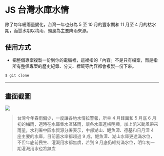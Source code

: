 # JS 台灣水庫水情

除了每年總雨量變化，台灣一年也分為 5 至 10 月的豐水期和 11 月至 4 月的枯水期，而豐水期以梅雨、颱風為主要降雨來源。

## 使用方式
- 把整個專案複製一份到你的電腦裡，這裡指的「內容」不是只有檔案，而是指所有整個專案的歷史紀錄、分支、標籤等內容都會複製一份下來。
```sh
$ git clone
```

----

## 畫面截圖
![](https://i.imgur.com/xny2tjw.png)
> 台灣今年春雨偏少，一度讓各地水情拉警報，所幸 4 月鋒面和 5 月底 6 月初的梅雨，適時在水庫集水區降雨，讓各水庫進帳明顯，加上凱米颱風帶來雨量，水利署中區水資源分署表示，中部湖山、鯉魚潭、德基和日月潭 4 座主要的水庫，目前蓄水率都超過 9 成，鯉魚潭、湖山水庫更達滿水位，不但年底前民生、灌溉用水都無虞，若到 9 月底仍維持滿水位，明年初一期灌溉用水也將無虞
